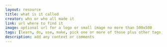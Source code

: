 ```yaml
---
layout: resource
title: what is it called
creator: who or who all made it
link: url where to find it
image: optional url for a logo or small image no more than 500x500
tags: [learn, do, use, make, pick one or more of those plus other tags, a list in brackets, separated by commas]
description: add any context or comments
---
```

